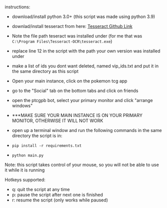 ##
instructions:
- download/install python 3.0+ (this script was made using python 3.9)
- downlad/install tesseract from here: [Tesseract Github Link](https://github.com/UB-Mannheim/tesseract/wiki) 
- Note the file path teseract was installed under (for me that was `C:\Program Files\Tesseract-OCR\tesseract.exe`)
- replace line 12 in the script with the path your own version was installed under
- make a list of ids you dont want deleted, named vip_ids.txt and put it in 
  the same directory as this script
- Open your main instance, click on the pokemon tcg app
- go to the "Social" tab on the bottom tabs and click on friends
- open the ptcgpb bot, select your primary monitor and click "arrange windows"
- ***MAKE SURE YOUR MAIN INSTANCE IS ON YOUR PRIMARY MONITOR, OTHERWISE IT WILL NOT WORK

- open up a terminal window and run the following commands in the same directory the script is in: 
- `pip install -r requirements.txt`
- `python main.py`


Note: this script takes control of your mouse, so you will not be able to use it while it is running

Hotkeys supported:
- q: quit the script at any time
- p: pause the script after next one is finished
- r: resume the script (only works while paused)
